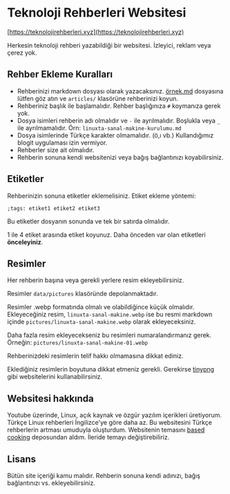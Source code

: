 # Teknoloji Rehberleri Websitesi
[https://teknolojirehberleri.xyz](https://teknolojirehberleri.xyz)

Herkesin teknoloji rehberi yazabildiği bir websitesi. İzleyici, reklam veya çerez yok.

## Rehber Ekleme Kuralları
- Rehberinizi markdown dosyası olarak yazacaksınız. [örnek.md](örnek.md) dosyasına lütfen göz atın ve `articles/` klasörüne rehberinizi koyun.
- Rehberiniz başlık ile başlamalıdır. Rehber başlığınıza `#` koymanıza gerek yok.
- Dosya isimleri rehberin adı olmalıdır ve `-` ile ayrılmalıdır. Boşlukla veya `_` ile ayrılmamalıdır. Örn: `linuxta-sanal-makine-kurulumu.md`
- Dosya isimlerinde Türkçe karakter olmamalıdır. (ö,ı vb.) Kullandığımız blogit uygulaması izin vermiyor.
- Rehberler size ait olmalıdır.
- Rehberin sonuna kendi websitenizi veya bağış bağlantınızı koyabilirsiniz. 

## Etiketler
Rehberinizin sonuna etiketler eklemelisiniz. Etiket ekleme yöntemi:

`;tags: etiket1 etiket2 etiket3`

Bu etiketler dosyanın sonunda ve tek bir satırda olmalıdır.

1 ile 4 etiket arasında etiket koyunuz. Daha önceden var olan etiketleri **önceleyiniz**.

## Resimler
Her rehberin başına veya gerekli yerlere resim ekleyebilirsiniz.

Resimler `data/pictures` klasöründe depolanmaktadır.

Resimler .webp formatında olmalı ve olabildiğince küçük olmalıdır. Ekleyeceğiniz resim, `linuxta-sanal-makine.webp` ise bu resmi markdown içinde `pictures/linuxta-sanal-makine.webp` olarak ekleyeceksiniz.

Daha fazla resim ekleyecekseniz bu resimleri numaralandırmanız gerek. Örneğin: `pictures/linuxta-sanal-makine-01.webp`

Rehberinizdeki resimlerin telif hakkı olmamasına dikkat ediniz.

Eklediğiniz resimlerin boyutuna dikkat etmeniz gerekli. Gerekirse [tinypng](https://tinypng.com/) gibi websitelerini kullanabilirsiniz.

## Websitesi hakkında
Youtube üzerinde, Linux, açık kaynak ve özgür yazılım içerikleri üretiyorum. Türkçe Linux rehberleri İngilizce'ye göre daha az. Bu websitesini Türkçe rehberlerin artması umuduyla oluşturdum. Websitenin temasını [based cooking](https://github.com/LukeSmithxyz/based.cooking) deposundan aldım. İleride temayı değiştirebiliriz.

## Lisans
Bütün site içeriği kamu malıdır. Rehberin sonuna kendi adınızı, bağış bağlantınızı vs. ekleyebilirsiniz.

